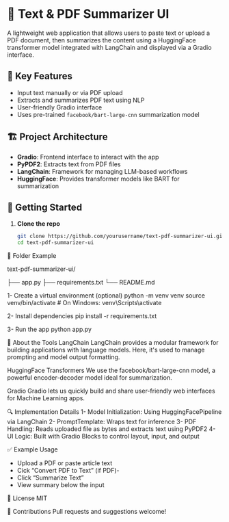 # 📝 Text & PDF Summarizer UI

A lightweight web application that allows users to paste text or upload a PDF document, then summarizes the content using a HuggingFace transformer model integrated with LangChain and displayed via a Gradio interface.

## 🚀 Key Features

- Input text manually or via PDF upload
- Extracts and summarizes PDF text using NLP
- User-friendly Gradio interface
- Uses pre-trained `facebook/bart-large-cnn` summarization model

## 🏗️ Project Architecture

- **Gradio**: Frontend interface to interact with the app
- **PyPDF2**: Extracts text from PDF files
- **LangChain**: Framework for managing LLM-based workflows
- **HuggingFace**: Provides transformer models like BART for summarization

## 🔧 Getting Started

1. **Clone the repo**
   ```bash
   git clone https://github.com/yourusername/text-pdf-summarizer-ui.git
   cd text-pdf-summarizer-ui

📁 Folder Example

text-pdf-summarizer-ui/

├── app.py
├── requirements.txt
└── README.md

1- Create a virtual environment (optional)
   python -m venv venv
   source venv/bin/activate  # On Windows: venv\\Scripts\\activate

2- Install dependencies
   pip install -r requirements.txt

3- Run the app
   python app.py

🧠 About the Tools
   LangChain
   LangChain provides a modular framework for building applications with language models. Here, it's used to   manage prompting and model output formatting.

   HuggingFace Transformers
   We use the facebook/bart-large-cnn model, a powerful encoder-decoder model ideal for summarization.

   Gradio
   Gradio lets us quickly build and share user-friendly web interfaces for Machine Learning apps.

🔍 Implementation Details
   1- Model Initialization: Using HuggingFacePipeline via LangChain
   2- PromptTemplate: Wraps text for inference
   3- PDF Handling: Reads uploaded file as bytes and extracts text using PyPDF2
   4- UI Logic: Built with Gradio Blocks to control layout, input, and output

✅ Example Usage
   - Upload a PDF or paste article text
   - Cick “Convert PDF to Text” (if PDF)- 
   - Click “Summarize Text”
   - View summary below the input

📝 License
    MIT

🤝 Contributions
    Pull requests and suggestions welcome!





